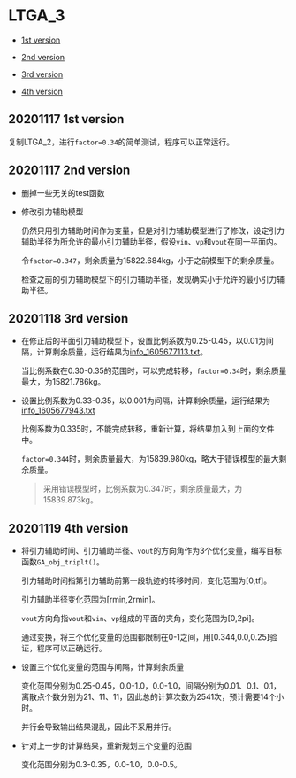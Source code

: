 # LTGA_3

* [1st version](#20201117-1st-version)

* [2nd version](#20201117-2nd-version)

* [3rd version](#20201118-3rd-version)

* [4th version](#20201119-4th-version)

## 20201117 1st version

复制LTGA_2，进行`factor=0.34`的简单测试，程序可以正常运行。

## 20201117 2nd version

* 删掉一些无关的test函数

* 修改引力辅助模型

    仍然只用引力辅助时间作为变量，但是对引力辅助模型进行了修改，设定引力辅助半径为所允许的最小引力辅助半径，假设`vin`、`vp`和`vout`在同一平面内。

    令`factor=0.347`，剩余质量为15822.684kg，小于之前模型下的剩余质量。

    检查之前的引力辅助模型下的引力辅助半径，发现确实小于允许的最小引力辅助半径。

## 20201118 3rd version

* 在修正后的平面引力辅助模型下，设置比例系数为0.25-0.45，以0.01为间隔，计算剩余质量，运行结果为[info_1605677113.txt](LTGA_3/LTGA_3/info_1605677113.txt)。

    当比例系数在0.30-0.35的范围时，可以完成转移，`factor=0.34`时，剩余质量最大，为15821.786kg。

* 设置比例系数为0.33-0.35，以0.001为间隔，计算剩余质量，运行结果为[info_1605677943.txt](LTGA_3/LTGA_3/info_1605677943.txt)

    比例系数为0.335时，不能完成转移，重新计算，将结果加入到上面的文件中。

    `factor=0.344`时，剩余质量最大，为15839.980kg，略大于错误模型的最大剩余质量。

    > 采用错误模型时，比例系数为0.347时，剩余质量最大，为15839.873kg。

## 20201119 4th version

* 将引力辅助时间、引力辅助半径、`vout`的方向角作为3个优化变量，编写目标函数`GA_obj_triplt()`。

    引力辅助时间指第引力辅助前第一段轨迹的转移时间，变化范围为[0,tf]。

    引力辅助半径变化范围为[rmin,2rmin]。

    `vout`方向角指`vout`和`vin`、`vp`组成的平面的夹角，变化范围为[0,2pi]。

    通过变换，将三个优化变量的范围都限制在0-1之间，用[0.344,0.0,0.25]验证，程序可以正确运行。

* 设置三个优化变量的范围与间隔，计算剩余质量

    变化范围分别为0.25-0.45，0.0-1.0，0.0-1.0，间隔分别为0.01、0.1、0.1，离散点个数分别为21、11、11，因此总的计算次数为2541次，预计需要14个小时。

    并行会导致输出结果混乱，因此不采用并行。

* 针对上一步的计算结果，重新规划三个变量的范围

    变化范围分别为0.3-0.35，0.0-1.0，0.0-0.5。